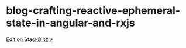 # blog-crafting-reactive-ephemeral-state-in-angular-and-rxjs

[Edit on StackBlitz ⚡️](https://stackblitz.com/edit/blog-crafting-reactive-ephemeral-state-in-angular-and-rxjs)